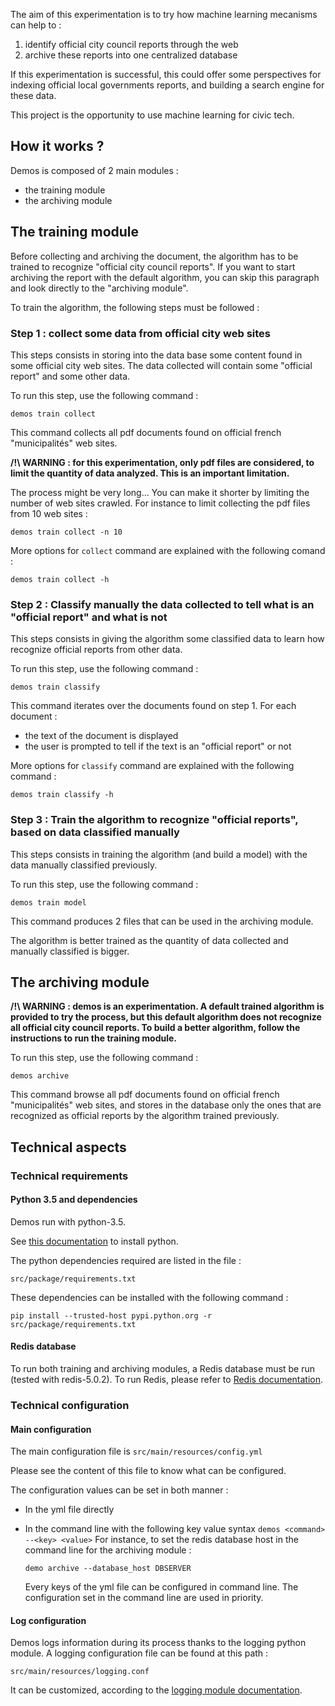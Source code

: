 The aim of this experimentation is to try how machine learning mecanisms can help to :
1. identify official city council reports through the web
2. archive these reports into one centralized database

If this experimentation is successful, this could offer some perspectives for indexing official local governments reports, and building a search engine for these data.

This project is the opportunity to use machine learning for civic tech.

## How it works ?

Demos is composed of 2 main modules :
* the training module
* the archiving module


## The training module

Before collecting and archiving the document, the algorithm has to be trained to recognize "official city council reports".
If you want to start archiving the report with the default algorithm, you can skip this paragraph and look directly to the "archiving module".

To train the algorithm, the following steps must be followed :

### Step 1 : collect some data from official city web sites

This steps consists in storing into the data base some content found in some official city web sites. 
The data collected will contain some "official report" and some other data. 

To run this step, use the following command :

```demos train collect```

This command collects all pdf documents found on official french "municipalités" web sites.

**/!\ WARNING : for this experimentation, only pdf files are considered, to limit the quantity of data analyzed. This is an important limitation.**

The process might be very long... You can make it shorter by limiting the number of web sites crawled. 
For instance to limit collecting the pdf files from 10 web sites :
 
 ```demos train collect -n 10```

More options for ```collect``` command are explained with the following comand :

 ```demos train collect -h```
 

### Step 2 : Classify manually the data collected to tell what is an "official report" and what is not

This steps consists in giving the algorithm some classified data to learn how recognize official reports from other data.

To run this step, use the following command :

```demos train classify```
 
This command iterates over the documents found on step 1. For each document :
* the text of the document is displayed
* the user is prompted to tell if the text is an "official report" or not

More options for ```classify``` command are explained with the following command :

```demos train classify -h```


### Step 3 : Train the algorithm to recognize "official reports", based on data classified manually

This steps consists in training the algorithm (and build a model) with the data manually classified previously.

To run this step, use the following command :

```demos train model```

This command produces 2 files that can be used in the archiving module.


The algorithm is better trained as the quantity of data collected and manually classified is bigger.


## The archiving module

**/!\ WARNING : demos is an experimentation. A default trained algorithm is provided to try the process, but this default algorithm does not recognize all official city council reports. 
To build a better algorithm, follow the instructions to run the training module.**

To run this step, use the following command :

```demos archive```

This command browse all pdf documents found on official french "municipalités" web sites, 
and stores in the database only the ones that are recognized as official reports by the algorithm trained previously. 


## Technical aspects

### Technical requirements

#### Python 3.5 and dependencies

Demos run with python-3.5.

See [this documentation](https://docs.python.org/3/installing/index.html) to install python.

The python dependencies required are listed in the file :

```src/package/requirements.txt```

These dependencies can be installed with the following command :

```pip install --trusted-host pypi.python.org -r src/package/requirements.txt```
 

#### Redis database

To run both training and archiving modules, a Redis database must be run (tested with redis-5.0.2). 
To run Redis, please refer to [Redis documentation](https://redis.io/).

### Technical configuration

#### Main configuration

The main configuration file is ```src/main/resources/config.yml```

Please see the content of this file to know what can be configured.

The configuration values can be set in both manner :
* In the yml file directly
* In the command line with the following key value syntax ```demos <command> --<key> <value>```
    For instance, to set the redis database host in the command line for the archiving module :
    
    ```demo archive --database_host DBSERVER```
    
    Every keys of the yml file can be configured in command line.
    The configuration set in the command line are used in priority.  

#### Log configuration

Demos logs information during its process thanks to the logging python module. 
A logging configuration file can be found at this path :

```src/main/resources/logging.conf```

It can be customized, according to the [logging module documentation](https://docs.python.org/3/library/logging.config.html).  

